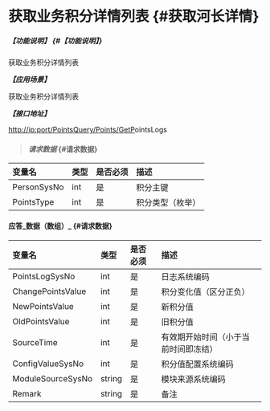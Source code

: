 # 获取业务积分详情列表 {#获取河长详情}

##### _【功能说明】_ {#【功能说明】}

获取业务积分详情列表

_**【应用场景】**_

获取业务积分详情列表

_**【接口地址】**_

[http://ip:port/PointsQuery/Points/GetP](http://ip:port/HMQuery/RiverMaster/GetRiverMasterByRiverMasterSysNo)ointsLogs

> #### _请求数据_ {#请求数据}

| 变量名 | 类型 | 是否必须 | 描述 |
| :--- | :--- | :--- | :--- |
| PersonSysNo | int | 是 | 积分主键 |
| PointsType | int | 是 | 积分类型（枚举） |

#### 应答_数据（数组）_ {#请求数据}

| 变量名 | 类型 | 是否必须 | 描述 |
| :--- | :--- | :--- | :--- |
| PointsLogSysNo | int | 是 | 日志系统编码 |
| ChangePointsValue | int | 是 | 积分变化值（区分正负） |
| NewPointsValue | int | 是 | 新积分值 |
| OldPointsValue | int | 是 | 旧积分值 |
| SourceTime | int | 是 | 有效期开始时间（小于当前时间即冻结） |
| ConfigValueSysNo | int | 是 | 积分值配置系统编码 |
| ModuleSourceSysNo | string | 是 | 模块来源系统编码 |
| Remark | string | 是 | 备注 |



